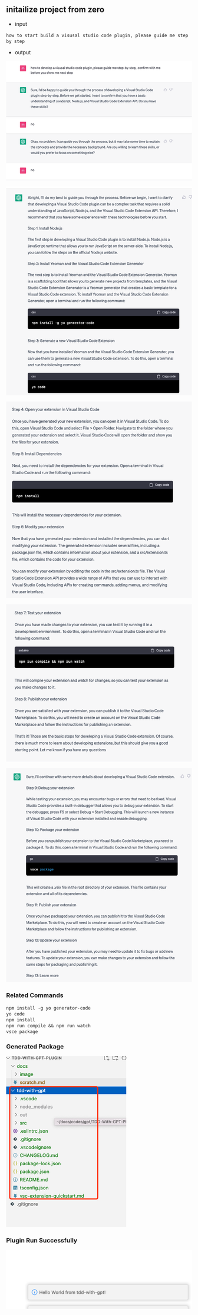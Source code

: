 ## initailize project from zero

* input

```text
how to start build a visusal studio code plugin, please guide me step by step 
```

* output

![1681885377171](image/scratch/1681885377171.png)

![1681885397203](image/scratch/1681885397203.png)

![1681885417930](image/scratch/1681885417930.png)

![1681885443496](image/scratch/1681885443496.png)

![1681885459488](image/scratch/1681885459488.png)


### Related Commands

```
npm install -g yo generator-code
yo code
npm install
npm run compile && npm run watch
vsce package

```

### Generated Package

![1681885835870](image/scratch/1681885835870.png)

### Plugin Run Successfully

![1681885529274](image/scratch/1681885529274.png)
